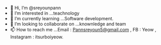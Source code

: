 - 👋 Hi, I’m @sreyounpann
- 👀 I’m interested in ...teachnology
- 🌱 I’m currently learning ...Software development.
- 💞️ I’m looking to collaborate on ...knownledge and team
- 📫 How to reach me ...Email : Pannsreyoun5@gmail.com , FB : Yeow , Instagram : itsurboiyeow.

<!---
yeowpann is a ✨ special ✨ repository because its `README.md` (this file) appears on your GitHub profile.
You can click the Preview link to take a look at your changes.
--->
